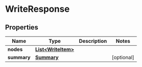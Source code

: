 
# WriteResponse

## Properties
Name | Type | Description | Notes
------------ | ------------- | ------------- | -------------
**nodes** | [**List&lt;WriteItem&gt;**](WriteItem.md) |  | 
**summary** | [**Summary**](Summary.md) |  |  [optional]




